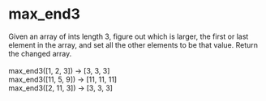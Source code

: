 # max_end3
Given an array of ints length 3, figure out which is larger, the first or last element in the array, and set all the other elements to be that value. Return the changed array.
<br><br>
max_end3([1, 2, 3]) → [3, 3, 3] <br>
max_end3([11, 5, 9]) → [11, 11, 11] <br>
max_end3([2, 11, 3]) → [3, 3, 3]
